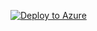 [![Deploy to Azure](https://aka.ms/deploytoazurebutton)](https://portal.azure.com/#create/Microsoft.Template/uri/https%3A%2F%2Fraw.githubusercontent.com%2FCody005%2Faz-script%2Fmain%2Fazuredeploy.json)
